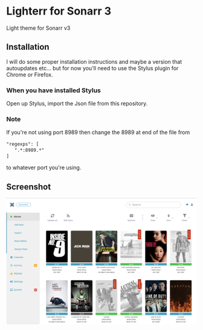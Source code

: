 # Lighterr for Sonarr 3
Light theme for Sonarr v3

## Installation
I will do some proper installation instructions and maybe a version that autoupdates etc... but for now you'll need to use the Stylus plugin for Chrome or Firefox.

### When you have installed Stylus
Open up Stylus, import the Json file from this repository.  

### Note
If you're not using port 8989 then change the 8989 at end of the file from 
```
"regexps": [
   ".*:8989.*"
]
```
to whatever port you're using.

## Screenshot
![Screenshot for Lighterr](https://raw.githubusercontent.com/mscodemonkey/lighterr_for_sonarr_3/master/Lighterr.png "Screenshot")
